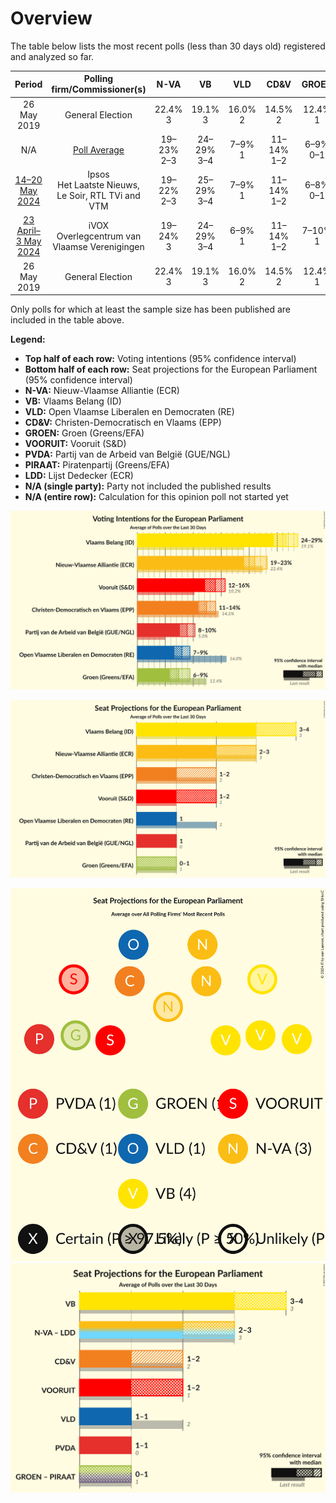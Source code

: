 # Overview

The table below lists the most recent polls (less than 30 days old) registered and analyzed so far.

| Period     | Polling firm/Commissioner(s) | N-VA | VB | VLD | CD&V | GROEN | VOORUIT | PVDA | PIRAAT | LDD |
|:----------:|:----------------------------:|:--:|:--:|:--:|:--:|:--:|:--:|:--:|:--:|:--:|
| 26 May 2019 | General Election | 22.4% <br> 3 | 19.1% <br> 3 | 16.0% <br> 2 | 14.5% <br> 2 | 12.4% <br> 1 | 10.2% <br> 1 | 5.0% <br> 0 | 0.0% <br> 0 | 0.0% <br> 0 |
| N/A | [Poll Average](average.html) | 19–23% <br> 2–3 | 24–29% <br> 3–4 | 7–9% <br> 1 | 11–14% <br> 1–2 | 6–9% <br> 0–1 | 12–16% <br> 1–2 | 8–10% <br> 1 | N/A <br> N/A | N/A <br> N/A |
| [14–20 May 2024](2024-05-20-Ipsos.html) | Ipsos <br> Het Laatste Nieuws, Le Soir, RTL TVi and VTM | 19–22% <br> 2–3 | 25–29% <br> 3–4 | 7–9% <br> 1 | 11–14% <br> 1–2 | 6–8% <br> 0–1 | 13–16% <br> 2 | 8–10% <br> 1 | N/A <br> N/A | N/A <br> N/A |
| [23 April–3 May 2024](2024-05-03-iVOX.html) | iVOX <br> Overlegcentrum van Vlaamse Verenigingen | 19–24% <br> 3 | 24–29% <br> 3–4 | 6–9% <br> 1 | 11–14% <br> 1–2 | 7–10% <br> 1 | 12–15% <br> 1–2 | 7–10% <br> 1 | N/A <br> N/A | N/A <br> N/A |
| 26 May 2019 | General Election | 22.4% <br> 3 | 19.1% <br> 3 | 16.0% <br> 2 | 14.5% <br> 2 | 12.4% <br> 1 | 10.2% <br> 1 | 5.0% <br> 0 | 0.0% <br> 0 | 0.0% <br> 0 |

Only polls for which at least the sample size has been published are included in the table above.

**Legend:**
+ **Top half of each row:** Voting intentions (95% confidence interval)
+ **Bottom half of each row:** Seat projections for the European Parliament (95% confidence interval)
+ **N-VA:** Nieuw-Vlaamse Alliantie (ECR)
+ **VB:** Vlaams Belang (ID)
+ **VLD:** Open Vlaamse Liberalen en Democraten (RE)
+ **CD&V:** Christen-Democratisch en Vlaams (EPP)
+ **GROEN:** Groen (Greens/EFA)
+ **VOORUIT:** Vooruit (S&D)
+ **PVDA:** Partij van de Arbeid van België (GUE/NGL)
+ **PIRAAT:** Piratenpartij (Greens/EFA)
+ **LDD:** Lijst Dedecker (ECR)
+ **N/A (single party):** Party not included the published results
+ **N/A (entire row):** Calculation for this opinion poll not started yet


![Graph with voting intentions not yet produced](average.png "Voting Intentions")

![Graph with seats not yet produced](average-seats.png "Seats")

![Graph with seating plan not yet produced](average-seating-plan.png "Seating Plan")
![Graph with coalitions seats not yet produced](average-coalitions-seats.png "Coalitions Seats")
